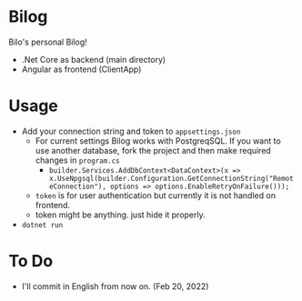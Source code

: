 # Bilog
Bilo's personal Bilog!


- .Net Core as backend (main directory)
- Angular as frontend (ClientApp)

# Usage
- Add your connection string and token to ``appsettings.json``
  - For current settings Bilog works with PostgreqSQL. If you want to use another database,  fork the project and then make required changes in ``program.cs``
    - ``builder.Services.AddDbContext<DataContext>(x => x.UseNpgsql(builder.Configuration.GetConnectionString("RemoteConnection"), options => options.EnableRetryOnFailure()));``
  - ``token`` is for user authentication but currently it is not handled on frontend.
  - token might be anything. just hide it properly.
- ``dotnet run``

# To Do
- I'll commit in English from now on. (Feb 20, 2022)

